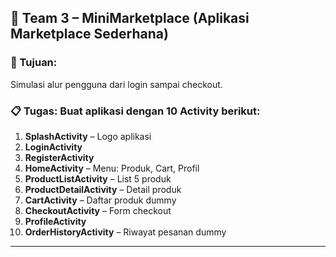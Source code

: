 ## 👥 **Team 3 – MiniMarketplace (Aplikasi Marketplace Sederhana)**

### 🎯 Tujuan:

Simulasi alur pengguna dari login sampai checkout.

### 📋 Tugas: Buat aplikasi dengan **10 Activity** berikut:

1. **SplashActivity** – Logo aplikasi
2. **LoginActivity**
3. **RegisterActivity**
4. **HomeActivity** – Menu: Produk, Cart, Profil
5. **ProductListActivity** – List 5 produk
6. **ProductDetailActivity** – Detail produk
7. **CartActivity** – Daftar produk dummy
8. **CheckoutActivity** – Form checkout
9. **ProfileActivity**
10. **OrderHistoryActivity** – Riwayat pesanan dummy

---
